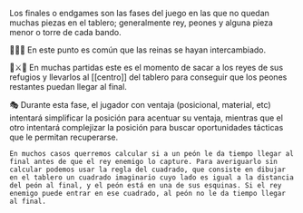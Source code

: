 Los finales o endgames son las fases del juego en las que no quedan muchas piezas en el tablero; generalmente rey, peones y alguna pieza menor o torre de cada bando. 

👑🔄👑 En este punto es común que las reinas se hayan intercambiado.

👑⚔👑 En muchas partidas  este es el momento de sacar a los reyes de sus refugios y llevarlos al [[centro]] del tablero para conseguir que los peones restantes puedan llegar al final.

🎭 Durante esta fase, el jugador con ventaja (posicional, material, etc) intentará simplificar la posición para acentuar su ventaja, mientras que el otro intentará complejizar la posición para buscar oportunidades tácticas que le permitan recuperarse. 


```
En muchos casos querremos calcular si a un peón le da tiempo llegar al final antes de que el rey enemigo lo capture. Para averiguarlo sin calcular podemos usar la regla del cuadrado, que consiste en dibujar en el tablero un cuadrado imaginario cuyo lado es igual a la distancia del peón al final, y el peón está en una de sus esquinas. Si el rey enemigo puede entrar en ese cuadrado, al peón no le da tiempo llegar al final. 
```